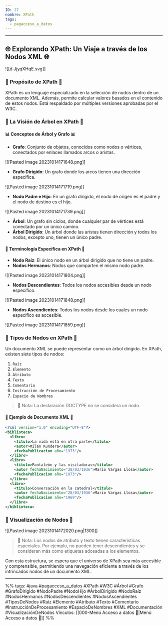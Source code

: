 ```yaml
---
ID: 27
nombre: XPath
tags:
  - pagacceso_a_datos
---
```

___
## 🌐 Explorando XPath: Un Viaje a través de los Nodos XML 🌐

![[d JjyqXHqE.svg]]

### 🎯 Propósito de XPath 🎯

XPath es un lenguaje especializado en la selección de nodos dentro de un documento XML. Además, permite calcular valores basados en el contenido de estos nodos. Está respaldado por múltiples versiones aprobadas por el W3C.

### 🌳 La Visión de Árbol en XPath 🌳

#### 📊 Conceptos de Árbol y Grafo 📊

- **Grafo**: Conjunto de objetos, conocidos como nodos o vértices, conectados por enlaces llamados arcos o aristas.

![[Pasted image 20231014171648.png]]

- **Grafo Dirigido**: Un grafo donde los arcos tienen una dirección específica.

![[Pasted image 20231014171719.png]]

- **Nodo Padre e Hijo**: En un grafo dirigido, el nodo de origen es el padre y el nodo de destino es el hijo.

![[Pasted image 20231014171739.png]]

- **Árbol**: Un grafo sin ciclos, donde cualquier par de vértices está conectado por un único camino.
- **Árbol Dirigido**: Un árbol donde las aristas tienen dirección y todos los nodos, excepto uno, tienen un único padre.

#### 🌱 Terminología Específica en XPath 🌱

- **Nodo Raíz**: El único nodo en un árbol dirigido que no tiene un padre.
- **Nodos Hermanos**: Nodos que comparten el mismo nodo padre.

![[Pasted image 20231014171804.png]]

- **Nodos Descendientes**: Todos los nodos accesibles desde un nodo específico.

![[Pasted image 20231014171848.png]]

- **Nodos Ascendientes**: Todos los nodos desde los cuales un nodo específico es accesible.

![[Pasted image 20231014171859.png]]

### 📜 Tipos de Nodos en XPath 📜

Un documento XML se puede representar como un árbol dirigido. En XPath, existen siete tipos de nodos:

1. `Raíz`
2. `Elemento`
3. `Atributo`
4. `Texto`
5. `Comentario`
6. `Instrucción de Procesamiento`
7. `Espacio de Nombres`

> 📌 Nota: La declaración DOCTYPE no se considera un nodo.

#### 📘 Ejemplo de Documento XML 📘


```xml
<?xml version="1.0" encoding="UTF-8"?>
<biblioteca>
  <libro>
    <titulo>La vida está en otra parte</titulo>
    <autor>Milan Kundera</autor>
    <fechaPublicacion año="1973"/>
  </libro>
  <libro>
    <titulo>Pantaleón y las visitadoras</titulo>
    <autor fechaNacimiento="28/03/1936">Mario Vargas Llosa</autor>
    <fechaPublicacion año="1973"/>
  </libro>
  <libro>
    <titulo>Conversación en la catedral</titulo>
    <autor fechaNacimiento="28/03/1936">Mario Vargas Llosa</autor>
    <fechaPublicacion año="1969"/>
  </libro>
</biblioteca>
```

### 🎨 Visualización de Nodos 🎨

![[Pasted image 20231014172020.png|1300]]

> 📌 Nota: Los nodos de atributo y texto tienen características especiales. Por ejemplo, no pueden tener descendientes y se consideran más como etiquetas adosadas a los elementos.

Con esta estructura, se espera que el universo de XPath sea más accesible y comprensible, permitiendo una navegación eficiente a través de los intrincados nodos de un documento XML.

___
%%
tags: #java  #pagacceso_a_datos  #XPath #W3C #Árbol #Grafo #GrafoDirigido #NodoPadre #NodoHijo #ÁrbolDirigido #NodoRaíz #NodosHermanos #NodosDescendientes #NodosAscendientes #TiposDeNodos #Raíz #Elemento #Atributo #Texto #Comentario #InstrucciónDeProcesamiento #EspacioDeNombres #XML #Documentación #VisualizaciónDeNodos
Vínculos:  [[000-Menú Acceso a datos 📃|Menú Acceso a datos 📃]]
%%